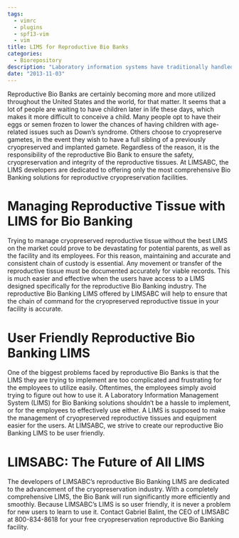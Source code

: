 ```yaml
---
tags:
  - vimrc
  - plugins
  - spf13-vim
  - vim
title: LIMS for Reproductive Bio Banks
categories:
  - Biorepository
description: "Laboratory information systems have traditionally handled only the management and "
date: "2013-11-03"
---
```


Reproductive Bio Banks are certainly becoming more and more utilized throughout the United States and the world, for that matter. It seems that a lot of people are waiting to have children later in life these days, which makes it more difficult to conceive a child. Many people opt to have their eggs or semen frozen to lower the chances of having children with age-related issues such as Down’s syndrome. Others choose to cryopreserve gametes, in the event they wish to have a full sibling of a previously cryopreserved and implanted gamete. Regardless of the reason, it is the responsibility of the reproductive Bio Bank to ensure the safety, cryopreservation and integrity of the reproductive tissues. At LIMSABC, the LIMS developers are dedicated to offering only the most comprehensive Bio Banking solutions for reproductive cryopreservation facilities.

 

# **Managing Reproductive Tissue with LIMS for Bio Banking**

Trying to manage cryopreserved reproductive tissue without the best LIMS on the market could prove to be devastating for potential parents, as well as the facility and its employees. For this reason, maintaining and accurate and consistent chain of custody is essential. Any movement or transfer of the reproductive tissue must be documented accurately for viable records. This is much easier and effective when the users have access to a LIMS designed specifically for the reproductive Bio Banking industry. The reproductive Bio Banking LIMS offered by LIMSABC will help to ensure that the chain of command for the cryopreserved reproductive tissue in your facility is accurate.

# **User Friendly Reproductive Bio Banking LIMS**

One of the biggest problems faced by reproductive Bio Banks is that the LIMS they are trying to implement are too complicated and frustrating for the employees to utilize easily. Oftentimes, the employees simply avoid trying to figure out how to use it. A Laboratory Information Management System (LIMS) for Bio Banking solutions shouldn’t be a hassle to implement, or for the employees to effectively use either. A LIMS is supposed to make the management of cryopreserved reproductive tissues and equipment easier for the users. At LIMSABC, we strive to create our reproductive Bio Banking LIMS to be user friendly.

# **LIMSABC: The Future of All LIMS**

The developers of LIMSABC’s reproductive Bio Banking LIMS are dedicated to the advancement of the cryopreservation industry. With a completely comprehensive LIMS, the Bio Bank will run significantly more efficiently and smoothly. Because LIMSABC’s LIMS is so user friendly, it is never a problem for new users to learn to use it. Contact Gabriel Balint, the CEO of LIMSABC at 800-834-8618 for your free cryopreservation reproductive Bio Banking facility.  
